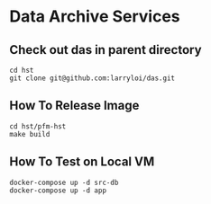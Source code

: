 # Data Archive Services

## Check out das in parent directory
```
cd hst
git clone git@github.com:larryloi/das.git 
```

## How To Release Image
```
cd hst/pfm-hst
make build
```

## How To Test on Local VM
```
docker-compose up -d src-db
docker-compose up -d app
```
